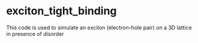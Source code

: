 # exciton_tight_binding
This code is used to simulate an exciton (electron-hole pair) on a 3D lattice in presence of disorder
